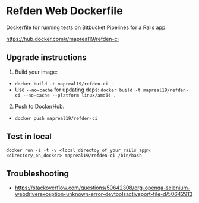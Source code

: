 # Refden Web Dockerfile

Dockerfile for running tests on Bitbucket Pipelines for a Rails app.

https://hub.docker.com/r/mapreal19/refden-ci

## Upgrade instructions

1. Build your image:

- `docker build -t mapreal19/refden-ci .` 
- Use `--no-cache` for updating deps: `docker build -t mapreal19/refden-ci --no-cache --platform linux/amd64 .`

2. Push to DockerHub:

- `docker push mapreal19/refden-ci`

## Test in local
`docker run -i -t -v <local_directoy_of_your_rails_app>:<directory_on_docker> mapreal19/refden-ci /bin/bash`

## Troubleshooting

- https://stackoverflow.com/questions/50642308/org-openqa-selenium-webdriverexception-unknown-error-devtoolsactiveport-file-d/50642913
